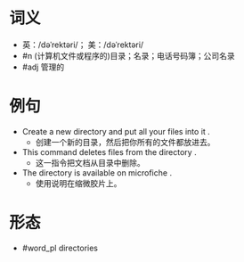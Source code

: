 # 词义
- 英：/dəˈrektəri/； 美：/dəˈrektəri/
- #n (计算机文件或程序的)目录；名录；电话号码簿；公司名录
- #adj 管理的
# 例句
- Create a new directory and put all your files into it .
	- 创建一个新的目录，然后把你所有的文件都放进去。
- This command deletes files from the directory .
	- 这一指令把文档从目录中删除。
- The directory is available on microfiche .
	- 使用说明在缩微胶片上。
# 形态
- #word_pl directories
